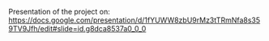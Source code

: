 Presentation of the project on:
https://docs.google.com/presentation/d/1fYUWW8zbU9rMz3tTRmNfa8s359TV9Jfh/edit#slide=id.g8dca8537a0_0_0
